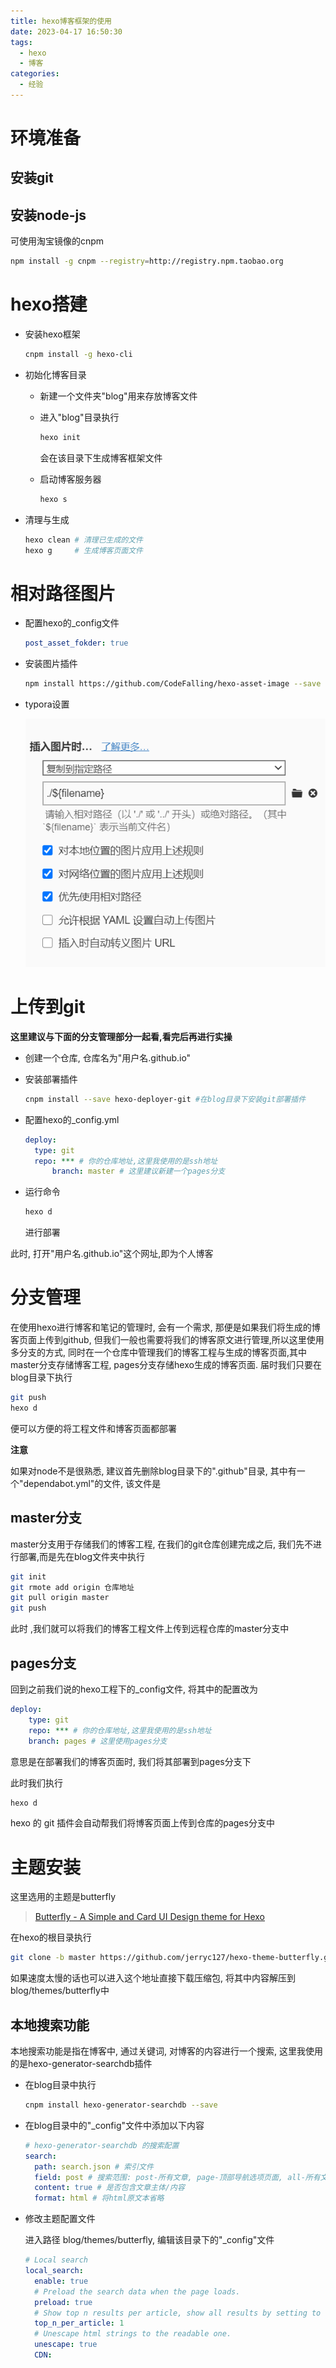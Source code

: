 ```yaml
---
title: hexo博客框架的使用
date: 2023-04-17 16:50:30
tags:
  - hexo
  - 博客
categories:
  - 经验
---
```


# 环境准备

## 安装git

## 安装node-js

可使用淘宝镜像的cnpm

```bash
npm install -g cnpm --registry=http://registry.npm.taobao.org
```

# hexo搭建

- 安装hexo框架

	```bash
	cnpm install -g hexo-cli
	```

- 初始化博客目录
  - 新建一个文件夹"blog"用来存放博客文件

  - 进入"blog"目录执行

    ```bash
    hexo init
    ```

    会在该目录下生成博客框架文件
  
  - 启动博客服务器 
  
    ```bash
    hexo s
    ```

- 清理与生成

  ```bash
  hexo clean # 清理已生成的文件
  hexo g     # 生成博客页面文件
  ```

# 相对路径图片

- 配置hexo的_config文件

  ```yml
  post_asset_fokder: true
  ```

- 安装图片插件

  ```bash
  npm install https://github.com/CodeFalling/hexo-asset-image --save
  ```

- typora设置

  ![image-20230417155555347](hexo博客框架的使用/image-20230417155555347.png)

# 上传到git

**这里建议与下面的分支管理部分一起看,看完后再进行实操**

- 创建一个仓库, 仓库名为"用户名.github.io"

- 安装部署插件

  ```bash
  cnpm install --save hexo-deployer-git #在blog目录下安装git部署插件
  ```

- 配置hexo的_config.yml

  ```yml
  deploy:
  	type: git
   	repo: *** # 你的仓库地址,这里我使用的是ssh地址
    	branch: master # 这里建议新建一个pages分支
  ```

- 运行命令

  ```bash
  hexo d
  ```

  进行部署

此时, 打开"用户名.github.io"这个网址,即为个人博客

# 分支管理

在使用hexo进行博客和笔记的管理时, 会有一个需求, 那便是如果我们将生成的博客页面上传到github, 但我们一般也需要将我们的博客原文进行管理,所以这里使用多分支的方式, 同时在一个仓库中管理我们的博客工程与生成的博客页面,其中master分支存储博客工程, pages分支存储hexo生成的博客页面. 届时我们只要在blog目录下执行

```bash
git push
hexo d
```

便可以方便的将工程文件和博客页面都部署

**注意**

如果对node不是很熟悉, 建议首先删除blog目录下的".github"目录, 其中有一个"dependabot.yml"的文件, 该文件是

## master分支

master分支用于存储我们的博客工程, 在我们的git仓库创建完成之后, 我们先不进行部署,而是先在blog文件夹中执行

```bash
git init
git rmote add origin 仓库地址
git pull origin master
git push
```

此时 ,我们就可以将我们的博客工程文件上传到远程仓库的master分支中

## pages分支

回到之前我们说的hexo工程下的_config文件, 将其中的配置改为

```yml
deploy:
	type: git
 	repo: *** # 你的仓库地址,这里我使用的是ssh地址
  	branch: pages # 这里使用pages分支
```

意思是在部署我们的博客页面时, 我们将其部署到pages分支下

此时我们执行

```bash
hexo d
```

hexo 的 git 插件会自动帮我们将博客页面上传到仓库的pages分支中

# 主题安装

这里选用的主题是butterfly

> [Butterfly - A Simple and Card UI Design theme for Hexo](https://butterfly.js.org/)

在hexo的根目录执行

```bash
git clone -b master https://github.com/jerryc127/hexo-theme-butterfly.git themes/butterfly
```

如果速度太慢的话也可以进入这个地址直接下载压缩包, 将其中内容解压到blog/themes/butterfly中

## 本地搜索功能

本地搜索功能是指在博客中, 通过关键词, 对博客的内容进行一个搜索, 这里我使用的是hexo-generator-searchdb插件

- 在blog目录中执行

  ```bash
  cnpm install hexo-generator-searchdb --save
  ```

- 在blog目录中的"_config"文件中添加以下内容

  ```yml
  # hexo-generator-searchdb 的搜索配置
  search:
    path: search.json # 索引文件
    field: post # 搜索范围: post-所有文章, page-顶部导航选项页面, all-所有文章和顶部导航选项页面
    content: true # 是否包含文章主体/内容
    format: html # 将html原文本省略
  ```

- 修改主题配置文件

  进入路径 blog/themes/butterfly, 编辑该目录下的"_config"文件

  ```yml
  # Local search
  local_search:
    enable: true
    # Preload the search data when the page loads.
    preload: true
    # Show top n results per article, show all results by setting to -1
    top_n_per_article: 1
    # Unescape html strings to the readable one.
    unescape: true
    CDN:
  ```

  